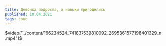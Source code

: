 ```yaml
---
title: Девочка подросла, а навыки пригодились
published: 10.04.2021
tags: сэкс
---
```

$video("../content/166234524_741837539810092_2695361577198401329_n.mp4")$
